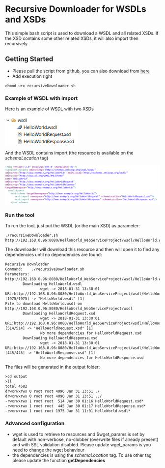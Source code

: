 # Recursive Downloader for WSDLs and XSDs

This simple bash script is used to download a WSDL and all related XSDs. If the XSD contains some other related XSDs, it will also import then recursively.

## Getting Started

- Please pull the script from github, you can also download from [here](recursiveDownloader.sh?raw=true)
- Add execution right

```
chmod u+x recursiveDownloader.sh
```

### Example of WSDL with import

Here is an example of WSDL with two XSDs

![alt text](resources/1-DirectoryStructure.PNG "Directory")

And the WSDL contains import (the resource is available on the *schemaLocation* tag)

![alt text](resources/2-WSDLwithImport.PNG "WSDL")


### Run the tool

To run the tool, just put the WSDL (or the main XSD) as parameter:
```
./recursiveDownloader.sh http://192.168.0.96:8080/HelloWorld_WebServiceProject/wsdl/HelloWorld.wsdl
```

The downloader will download this resource and then will open it to find any dependencies until no dependencies are found:
```
Recursive Downloader
Command:    ./recursiveDownloader.sh
Parameters: http://192.168.0.96:8080/HelloWorld_WebServiceProject/wsdl/HelloWorld.wsdl
        Downloading HelloWorld.wsdl
                wget -> 2018-01-31 13:30:01 URL:http://192.168.0.96:8080/HelloWorld_WebServiceProject/wsdl/HelloWorld.wsdl [1975/1975] -> "HelloWorld.wsdl" [1]
File to download HelloWorld.wsdl on http://192.168.0.96:8080/HelloWorld_WebServiceProject/wsdl
        Downloading HelloWorldRequest.xsd
                wget -> 2018-01-31 13:30:01 URL:http://192.168.0.96:8080/HelloWorld_WebServiceProject/wsdl/HelloWorldRequest.xsd [514/514] -> "HelloWorldRequest.xsd" [1]
                No more dependencies for HelloWorldRequest.xsd
        Downloading HelloWorldResponse.xsd
                wget -> 2018-01-31 13:30:01 URL:http://192.168.0.96:8080/HelloWorld_WebServiceProject/wsdl/HelloWorldResponse.xsd [445/445] -> "HelloWorldResponse.xsd" [1]
                No more dependencies for HelloWorldResponse.xsd
```

The files will be generated in the output folder:
```
>cd output
>ll
total 4582
drwxrwxrwx 0 root root 4096 Jan 31 13:51 ./
drwxrwxrwx 0 root root 4096 Jan 31 13:51 ../
-rwxrwxrwx 1 root root  514 Jan 30 01:16 HelloWorldRequest.xsd*
-rwxrwxrwx 1 root root  445 Jan 30 01:17 HelloWorldResponse.xsd*
-rwxrwxrwx 1 root root 1975 Jan 31 11:01 HelloWorld.wsdl*
```

### Advanced configuration
- wget is used to retrieve to resources and $wget_params is set by default with non-verbose, no-clobber (overwrite files if already present) and with SSL validation disabled. Please update wget_params is you need to change the wget behaviour
- the dependencies is using the *schemaLocation* tag. To use other tag please update the function **getDependencies**